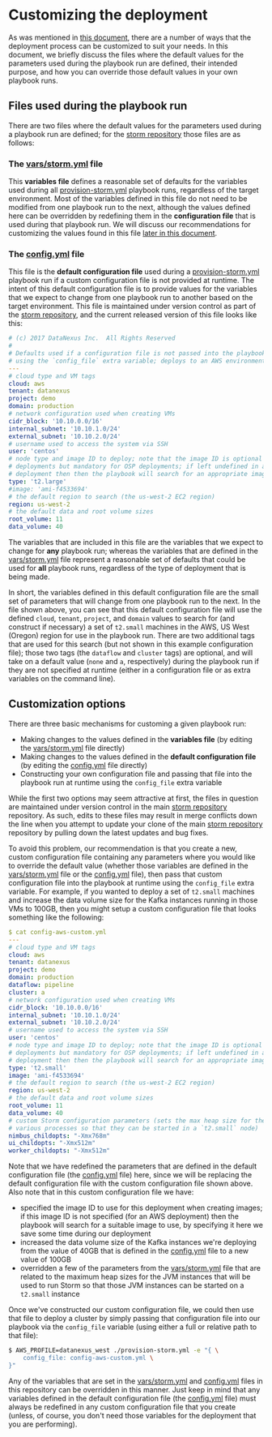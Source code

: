 # Customizing the deployment
As was mentioned in [this document](Deployment-Scenarios.md), there are a number of ways that the deployment process can be customized to suit your needs. In this document, we briefly discuss the files where the default values for the parameters used during the playbook run are defined, their intended purpose, and how you can override those default values in your own playbook runs.

## Files used during the playbook run
There are two files where the default values for the parameters used during a playbook run are defined; for the [storm repository](https://github.com/Datanexus/storm) those files are as follows:

### The [vars/storm.yml](../vars/storm.yml) file
This **variables file** defines a reasonable set of defaults for the variables used during all [provision-storm.yml](../provision-storm.yml) playbook runs, regardless of the target environment. Most of the variables defined in this file do not need to be modified from one playbook run to the next, although the values defined here can be overridden by redefining them in the **configuration file** that is used during that playbook run. We will discuss our recommendations for customizing the values found in this file [later in this document](#customization-options).

### The [config.yml](../config.yml) file

This file is the **default configuration file** used during a [provision-storm.yml](../provision-storm.yml) playbook run if a custom configuration file is not provided at runtime. The intent of this default configuration file is to provide values for the variables that we expect to change from one playbook run to another based on the target environment. This file is maintained under version control as part of the [storm repository](https://github.com/Datanexus/storm), and the current released version of this file looks like this:

```yaml
# (c) 2017 DataNexus Inc.  All Rights Reserved
#
# Defaults used if a configuration file is not passed into the playbook run
# using the `config_file` extra variable; deploys to an AWS environment
---
# cloud type and VM tags
cloud: aws
tenant: datanexus
project: demo
domain: production
# network configuration used when creating VMs
cidr_block: '10.10.0.0/16'
internal_subnet: '10.10.1.0/24'
external_subnet: '10.10.2.0/24'
# username used to access the system via SSH
user: 'centos'
# node type and image ID to deploy; note that the image ID is optional for AWS
# deployments but mandatory for OSP deployments; if left undefined in an AWS
# deployment then then the playbook will search for an appropriate image to use
type: 't2.large'
#image: 'ami-f4533694'
# the default region to search (the us-west-2 EC2 region)
region: us-west-2
# the default data and root volume sizes
root_volume: 11
data_volume: 40
```

The variables that are included in this file are the variables that we expect to change for **any** playbook run; whereas the variables that are defined in the [vars/storm.yml](../vars/storm.yml) file represent a reasonable set of defaults that could be used for **all** playbook runs, regardless of the type of deployment that is being made.

In short, the variables defined in this default configuration file are the small set of parameters that will change from one playbook run to the next. In the file shown above, you can see that this default configuration file will use the defined `cloud`, `tenant`, `project`, and `domain` values to search for (and construct if necessary) a set of `t2.small` machines in the AWS, US West (Oregon) region for use in the playbook run. There are two additional tags that are used for this search (but not shown in this example configuration file); those two tags (the `dataflow` and `cluster` tags) are optional, and will take on a default value (`none` and `a`, respectively) during the playbook run if they are not specified at runtime (either in a configuration file or as extra variables on the command line).

## Customization options
There are three basic mechanisms for customing a given playbook run:

* Making changes to the values defined in the **variables file** (by editing the [vars/storm.yml](../vars/storm.yml) file directly)
* Making changes to the values defined in the **default configuration file** (by editing the [config.yml](../config.yml) file directly)
* Constructing your own configuration file and passing that file into the playbook run at runtime using the `config_file` extra variable

While the first two options may seem attractive at first, the files in question are maintained under version control in the main [storm repository](https://github.com/Datanexus/storm) repository. As such, edits to these files may result in merge conflicts down the line when you attempt to update your clone of the main [storm repository](https://github.com/Datanexus/storm) repository by pulling down the latest updates and bug fixes.

To avoid this problem, our recommendation is that you create a new, custom configuration file containing any parameters where you would like to override the default value (whether those variables are defined in the [vars/storm.yml](../vars/storm.yml) file or the [config.yml](../config.yml) file), then pass that custom configuration file into the playbook at runtime using the `config_file` extra variable. For example, if you wanted to deploy a set of `t2.small` machines and increase the data volume size for the Kafka instances running in those VMs to 100GB, then you might setup a custom configuration file that looks something like the following:

```yaml
$ cat config-aws-custom.yml
---
# cloud type and VM tags
cloud: aws
tenant: datanexus
project: demo
domain: production
dataflow: pipeline
cluster: a
# network configuration used when creating VMs
cidr_block: '10.10.0.0/16'
internal_subnet: '10.10.1.0/24'
external_subnet: '10.10.2.0/24'
# username used to access the system via SSH
user: 'centos'
# node type and image ID to deploy; note that the image ID is optional for AWS
# deployments but mandatory for OSP deployments; if left undefined in an AWS
# deployment then then the playbook will search for an appropriate image to use
type: 't2.small'
image: 'ami-f4533694'
# the default region to search (the us-west-2 EC2 region)
region: us-west-2
# the default data and root volume sizes
root_volume: 11
data_volume: 40
# custom Storm configuration parameters (sets the max heap size for the
# various processes so that they can be started in a `t2.small` node)
nimbus_childopts: "-Xmx768m"
ui_childopts: "-Xmx512m"
worker_childopts: "-Xmx512m"
```

Note that we have redefined the parameters that are defined in the default configuration file (the [config.yml](../config.yml) file) here, since we will be replacing the default configuration file with the custom configuration file shown above. Also note that in this custom configuration file we have:

* specified the image ID to use for this deployment when creating images; if this image ID is not specified (for an AWS deployment) then the playbook will search for a suitable image to use, by specifying it here we save some time during our deployment
* increased the data volume size of the Kafka instances we're deploying from the value of 40GB that is defined in the [config.yml](../config.yml) file to a new value of 100GB
* overridden a few of the parameters from the [vars/storm.yml](,,/vars/storm.yml) file that are related to the maximum heap sizes for the JVM instances that will be used to run Storm so that those JVM instances can be started on a `t2.small` instance

Once we've constructed our custom configuration file, we could then use that file to deploy a cluster by simply passing that configuration file into our playbook via the `config_file` variable (using either a full or relative path to that file):

```bash
$ AWS_PROFILE=datanexus_west ./provision-storm.yml -e "{ \
    config_file: config-aws-custom.yml \
}"
```

Any of the variables that are set in the [vars/storm.yml](../vars/storm.yml) and [config.yml](../config.yml) files in this repository can be overridden in this manner. Just keep in mind that any variables defined in the default configuration file (the [config.yml](../config.yml) file) must always be redefined in any custom configuration file that you create (unless, of course, you don't need those variables for the deployment that you are performing).

